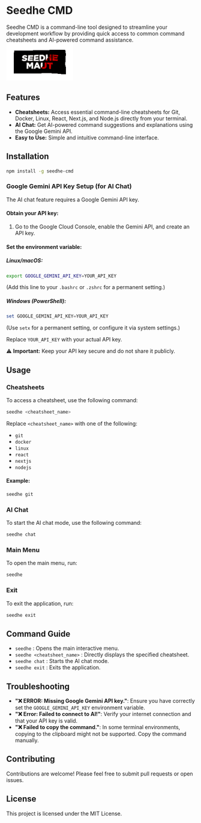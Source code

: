 # Seedhe CMD

Seedhe CMD is a command-line tool designed to streamline your development workflow by providing quick access to common command cheatsheets and AI-powered command assistance.
![Seedhe CMD Demo](./100.gif)
## Features

- **Cheatsheets:** Access essential command-line cheatsheets for Git, Docker, Linux, React, Next.js, and Node.js directly from your terminal.
- **AI Chat:** Get AI-powered command suggestions and explanations using the Google Gemini API.
- **Easy to Use:** Simple and intuitive command-line interface.

## Installation

```bash
npm install -g seedhe-cmd
```

### Google Gemini API Key Setup (for AI Chat)

The AI chat feature requires a Google Gemini API key.

#### Obtain your API key:
1. Go to the Google Cloud Console, enable the Gemini API, and create an API key.

#### Set the environment variable:

##### Linux/macOS:
```bash
export GOOGLE_GEMINI_API_KEY=YOUR_API_KEY
```
(Add this line to your `.bashrc` or `.zshrc` for a permanent setting.)

##### Windows (PowerShell):
```powershell
set GOOGLE_GEMINI_API_KEY=YOUR_API_KEY
```
(Use `setx` for a permanent setting, or configure it via system settings.)

Replace `YOUR_API_KEY` with your actual API key.

⚠️ **Important:** Keep your API key secure and do not share it publicly.

## Usage

### Cheatsheets
To access a cheatsheet, use the following command:

```bash
seedhe <cheatsheet_name>
```

Replace `<cheatsheet_name>` with one of the following:

- `git`
- `docker`
- `linux`
- `react`
- `nextjs`
- `nodejs`

#### Example:
```bash
seedhe git
```

### AI Chat
To start the AI chat mode, use the following command:

```bash
seedhe chat
```

### Main Menu
To open the main menu, run:

```bash
seedhe
```

### Exit
To exit the application, run:

```bash
seedhe exit
```

## Command Guide

- `seedhe` : Opens the main interactive menu.
- `seedhe <cheatsheet_name>` : Directly displays the specified cheatsheet.
- `seedhe chat` : Starts the AI chat mode.
- `seedhe exit` : Exits the application.

## Troubleshooting

- **"❌ ERROR: Missing Google Gemini API key."**: Ensure you have correctly set the `GOOGLE_GEMINI_API_KEY` environment variable.
- **"❌ Error: Failed to connect to AI!"**: Verify your internet connection and that your API key is valid.
- **"❌ Failed to copy the command."**: In some terminal environments, copying to the clipboard might not be supported. Copy the command manually.

## Contributing

Contributions are welcome! Please feel free to submit pull requests or open issues.

## License

This project is licensed under the MIT License.
